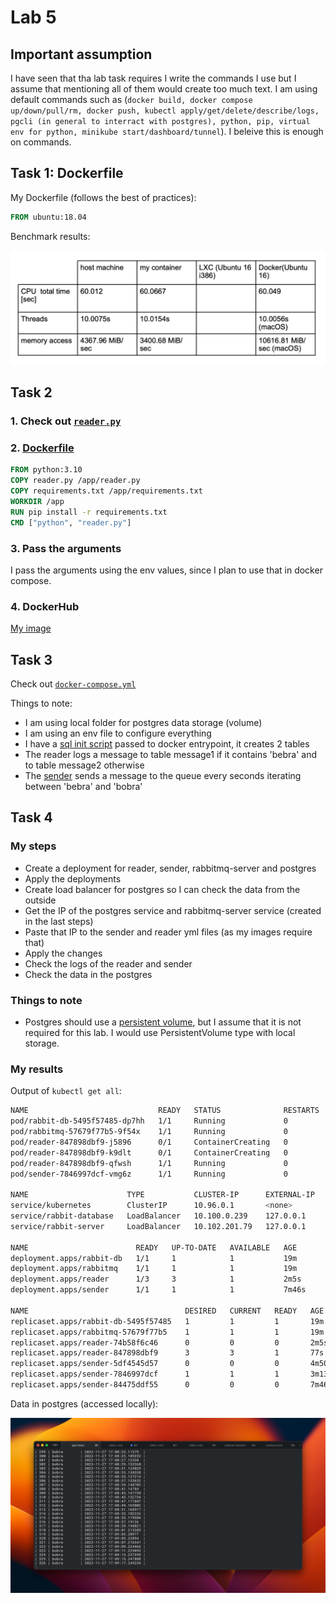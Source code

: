 # Lab 5

## Important assumption

I have seen that tha lab task requires I write the commands I use but I assume that mentioning all of them would create too much text. I am using default commands such as (`docker build, docker compose up/down/pull/rm, docker push, kubectl apply/get/delete/describe/logs, pgcli (in general to interract with postgres), python, pip, virtual env for python, minikube start/dashboard/tunnel`). I beleive this is enough on commands.

## Task 1: Dockerfile

My Dockerfile (follows the best of practices):

```dockerfile
FROM ubuntu:18.04
```

Benchmark results:

![copied_from_last_lab](metrics.png)

## Task 2

### 1. Check out [`reader.py`](https://github.com/glebosotov/inno-total-virtualization-rabbitmq/blob/master/reader.py)

### 2. [Dockerfile](https://github.com/glebosotov/inno-total-virtualization-rabbitmq/blob/master/Dockerfile)

```dockerfile
FROM python:3.10
COPY reader.py /app/reader.py
COPY requirements.txt /app/requirements.txt
WORKDIR /app
RUN pip install -r requirements.txt
CMD ["python", "reader.py"]
```

### 3. Pass the arguments

I pass the arguments using the env values, since I plan to use that in docker compose.

### 4. DockerHub

[My image](https://hub.docker.com/repository/docker/glebosotov/inno-tv-rabbitmq-reader)

## Task 3

Check out [`docker-compose.yml`](https://github.com/glebosotov/inno-total-virtualization-rabbitmq/blob/master/docker-compose.yml)

Things to note:

- I am using local folder for postgres data storage (volume)
- I am using an env file to configure everything
- I have a [sql init script](https://github.com/glebosotov/inno-total-virtualization-rabbitmq/blob/master/sql/create_tables.sql) passed to docker entrypoint, it creates 2 tables
- The reader logs a message to table message1 if it contains 'bebra' and to table message2 otherwise
- The [sender](https://github.com/glebosotov/inno-total-virtualization-rabbitmq/blob/master/sender.py) sends a message to the queue every seconds iterating between 'bebra' and 'bobra'

## Task 4

### My steps

- Create a deployment for reader, sender, rabbitmq-server and postgres
- Apply the deployments
- Create load balancer for postgres so I can check the data from the outside
- Get the IP of the postgres service and rabbitmq-server service (created in the last steps)
- Paste that IP to the sender and reader yml files (as my images require that)
- Apply the changes
- Check the logs of the reader and sender
- Check the data in the postgres

### Things to note

- Postgres should use a [persistent volume](https://kubernetes.io/docs/concepts/storage/persistent-volumes/), but I assume that it is not required for this lab. I would use PersistentVolume type with local storage.

### My results

Output of `kubectl get all`:

```bash
NAME                             READY   STATUS              RESTARTS   AGE
pod/rabbit-db-5495f57485-dp7hh   1/1     Running             0          19m
pod/rabbitmq-57679f77b5-9f54x    1/1     Running             0          19m
pod/reader-847898dbf9-j5896      0/1     ContainerCreating   0          3s
pod/reader-847898dbf9-k9dlt      0/1     ContainerCreating   0          3s
pod/reader-847898dbf9-qfwsh      1/1     Running             0          77s
pod/sender-7846997dcf-vmg6z      1/1     Running             0          3m13s

NAME                      TYPE           CLUSTER-IP      EXTERNAL-IP   PORT(S)          AGE
service/kubernetes        ClusterIP      10.96.0.1       <none>        443/TCP          28d
service/rabbit-database   LoadBalancer   10.100.0.239    127.0.0.1     5432:32181/TCP   16m
service/rabbit-server     LoadBalancer   10.102.201.79   127.0.0.1     5672:30418/TCP   16m

NAME                        READY   UP-TO-DATE   AVAILABLE   AGE
deployment.apps/rabbit-db   1/1     1            1           19m
deployment.apps/rabbitmq    1/1     1            1           19m
deployment.apps/reader      1/3     3            1           2m5s
deployment.apps/sender      1/1     1            1           7m46s

NAME                                   DESIRED   CURRENT   READY   AGE
replicaset.apps/rabbit-db-5495f57485   1         1         1       19m
replicaset.apps/rabbitmq-57679f77b5    1         1         1       19m
replicaset.apps/reader-74b58f6c46      0         0         0       2m5s
replicaset.apps/reader-847898dbf9      3         3         1       77s
replicaset.apps/sender-5df4545d57      0         0         0       4m50s
replicaset.apps/sender-7846997dcf      1         1         1       3m13s
replicaset.apps/sender-84475ddf55      0         0         0       7m46s
```

Data in postgres (accessed locally):

![data_in_postgres](data_in_postgres.png)
